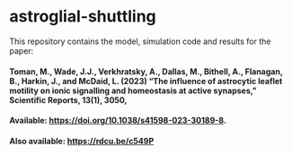 # astroglial-shuttling
This repository contains the model, simulation code and results for the paper: 
#### Toman, M., Wade, J.J., Verkhratsky, A., Dallas, M., Bithell, A., Flanagan, B., Harkin, J., and McDaid, L. (2023) “The influence of astrocytic leaflet motility on ionic signalling and homeostasis at active synapses,” Scientific Reports, 13(1), 3050, 
#### Available: https://doi.org/10.1038/s41598-023-30189-8.
#### Also available: https://rdcu.be/c549P
